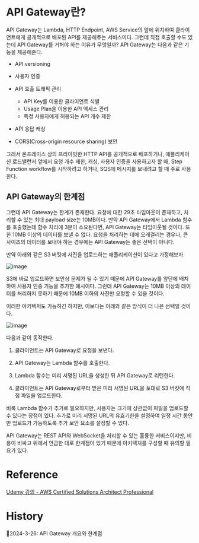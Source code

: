 # API Gateway란?

API Gateway는 Lambda, HTTP Endpoint, AWS Service의 앞에 위치하여 클라이언트에게 공개적으로 배포된 API를 제공해주는 서비스이다. 그런데 직접 호출할 수도 있는데 API Gateway를 거쳐야 하는 이유가 무엇일까? API Gateway는 다음과 같은 기능을 제공해준다.

- API versioning

- 사용자 인증

- API 호출 트래픽 관리

    - API Key를 이용한 클라이언트 식별
    - Usage Plan을 이용한 API 액세스 관리
    - 특정 사용자에게 허용되는 API 개수 제한

- API 응답 캐싱

- CORS(Cross-origin resource sharing) 보안

그래서 온프레미스 상의 프라이빗한 HTTP API를 공개적으로 배포하거나, 애플리케이션 로드밸런서 앞에서 요청 개수 제한, 캐싱, 사용자 인증을 사용하고자 할 때, Step Function workflow를 시작하려고 하거나, SQS에 메시지를 보내려고 할 때 주로 사용한다.

## API Gateway의 한계점

그런데 API Gateway는 한계가 존재한다. 요청에 대한 29초 타임아웃이 존재하고, 처리할 수 있는 최대 payload size는 10MB이다. 만약 API Gateway에서 Lambda 함수를 호출했는데 함수 처리에 3분이 소요된다면, API Gateway는 타임아웃될 것이다. 또한 10MB 이상의 데이터를 보낼 수 없다. 요청을 처리하는 데에 오래걸리는 경우나, 큰 사이즈의 데이터를 보내야 하는 경우에는 API Gateway는 좋은 선택이 아니다.

만약 아래와 같은 S3 버킷에 사진을 업로드하는 애플리케이션이 있다고 가정해보자.

![image](https://github.com/Ohjiwoo-lab/TIL/assets/74577768/61dd8d34-08a2-4ee5-ad33-a112e0a34c45)

S3에 바로 업로드하면 보안상 문제가 될 수 있기 때문에 API Gateway를 앞단에 배치하여 사용자 인증 기능을 추가한 예시이다. 그런데 API Gateway는 10MB 이상의 데이터를 처리하지 못하기 때문에 10MB 이하의 사진만 요청할 수 있을 것이다.

이러한 아키텍처도 가능하긴 하지만, 이보다는 아래와 같은 방식이 더 나은 선택일 것이다.

![image](https://github.com/Ohjiwoo-lab/TIL/assets/74577768/28d0a280-c3e0-4c6d-a456-b595bdf8bc54)

다음과 같이 동작한다.

1. 클라이언트는 API Gateway로 요청을 보낸다.

2. API Gateway는 Lambda 함수를 호출한다.

3. Lambda 함수는 미리 서명된 URL을 생성한 뒤 API Gateway로 리턴한다.

4. 클라이언트는 API Gateway로부터 받은 미리 서명된 URL을 토대로 S3 버킷에 직접 파일을 업로드한다.

비록 Lambda 함수가 추가로 필요하지만, 사용자는 크기에 상관없이 파일을 업로드할 수 있다는 장점이 있다. 추가로 미리 서명된 URL의 유효기한을 설정하여 일정 시간 동안만 업로드가 가능하도록 추가 보안 요소를 설정할 수 있다.

API Gateway는 REST API와 WebSocket을 처리할 수 있는 훌륭한 서비스이지만, 비용이 비싸고 위에서 언급한 대로 한계점이 있기 때문에 아키텍처를 구성할 때 유의할 필요가 있다.

# Reference

[Udemy 강의 - AWS Certified Solutions Architect Professional](https://www.udemy.com/course/aws-csa-professional/?couponCode=KRLETSLEARNNOW)

# History

📌2024-3-26: API Gateway 개요와 한계점   